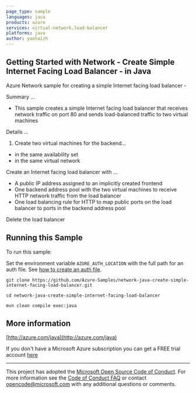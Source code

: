 ```yaml
---
page_type: sample
languages: java
products: azure
services: virtual-network,load-balancer
platforms: java
author: yaohaizh
---
```


## Getting Started with Network - Create Simple Internet Facing Load Balancer - in Java ##


  Azure Network sample for creating a simple Internet facing load balancer -
 
  Summary ...
 
  - This sample creates a simple Internet facing load balancer that receives network traffic on
    port 80 and sends load-balanced traffic to two virtual machines
 
  Details ...
 
  1. Create two virtual machines for the backend...
  - in the same availability set
  - in the same virtual network
 
  Create an Internet facing load balancer with ...
  - A public IP address assigned to an implicitly created frontend
  - One backend address pool with the two virtual machines to receive HTTP network traffic from the load balancer
  - One load balancing rule for HTTP to map public ports on the load
    balancer to ports in the backend address pool

  Delete the load balancer
 

## Running this Sample ##

To run this sample:

Set the environment variable `AZURE_AUTH_LOCATION` with the full path for an auth file. See [how to create an auth file](https://github.com/Azure/azure-libraries-for-java/blob/master/AUTH.md).

    git clone https://github.com/Azure-Samples/network-java-create-simple-internet-facing-load-balancer.git

    cd network-java-create-simple-internet-facing-load-balancer

    mvn clean compile exec:java

## More information ##

[http://azure.com/java](http://azure.com/java)

If you don't have a Microsoft Azure subscription you can get a FREE trial account [here](http://go.microsoft.com/fwlink/?LinkId=330212)

---

This project has adopted the [Microsoft Open Source Code of Conduct](https://opensource.microsoft.com/codeofconduct/). For more information see the [Code of Conduct FAQ](https://opensource.microsoft.com/codeofconduct/faq/) or contact [opencode@microsoft.com](mailto:opencode@microsoft.com) with any additional questions or comments.